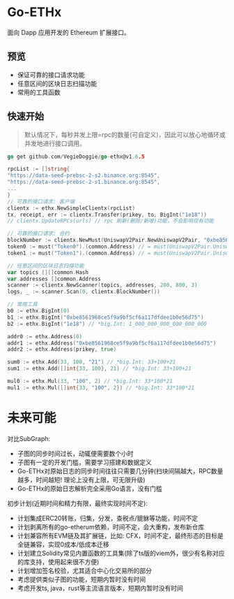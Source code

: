 # Go-ETHx

面向 Dapp 应用开发的 Ethereum 扩展接口。

## 预览

- 保证可靠的接口请求功能
- 任意区间的区块日志扫描功能
- 常用的工具函数

## 快速开始

> 默认情况下，每秒并发上限=rpc的数量(可自定义)，因此可以放心地循环或并发地进行接口调用。

```go
go get github.com/VegieDoggie/go-ethx@v1.6.5

rpcList := []string{
"https://data-seed-prebsc-2-s2.binance.org:8545",
"https://data-seed-prebsc-2-s1.binance.org:8545",
...
}
// 可靠的接口请求: 客户端
clientx := ethx.NewSimpleClientx(rpcList)
tx, receipt, err := clientx.Transfer(prikey, to, BigInt("1e18"))
// clientx.UpdateRPCs(urls) // rpc 刷新(删除/新增)功能，不会影响现有功能

// 可靠的接口请求: 合约
blockNumber := clientx.NewMust(UniswapV2Pair.NewUniswapV2Pair, "0xbe8561968ce5f9a9bf5cf6a117dfdee1b0e56d75")
token0 := must("Token0").(common.Address) // = must(UniswapV2Pair.UniswapV2Pair.Token0).(common.Address)
token1 := must("Token1").(common.Address) // = must(UniswapV2Pair.UniswapV2Pair.Token1).(common.Address)

// 任意区间的区块日志扫描功能
var topics [][]common.Hash
var addresses []common.Address
scanner := clientx.NewScanner(topics, addresses, 200, 800, 3)
logs, _ := scanner.Scan(0, clientx.BlockNumber())

// 常用工具
b0 := ethx.BigInt(0)
b1 := ethx.BigInt("0xbe8561968ce5f9a9bf5cf6a117dfdee1b0e56d75")
b2 := ethx.BigInt("1e18") // *big.Int: 1_000_000_000_000_000_000

addr0 := ethx.Address(0)
addr1 := ethx.Address("0xbe8561968ce5f9a9bf5cf6a117dfdee1b0e56d75")
addr2 := ethx.Address(prikey, true)

sum0 := ethx.Add(33, 100, "21") // *big.Int: 33+100+21
sum1 := ethx.Add([]int{33, 100}, 21) // *big.Int: 33+100+21

mul0 := ethx.Mul(33, "100", 2) // *big.Int: 33*100*21
mul1 := ethx.Mul([]int{33, "100", 2}) // *big.Int: 33*100*21
```
# 未来可能

对比SubGraph:

- 子图的同步时间过长，动辄便需要数个小时
- 子图有一定的开发门槛，需要学习搭建和数据定义
- Go-ETHx对原始日志的同步时间往往只需要几分钟(扫块间隔越大，RPC数量越多，时间越短! 理论上没有上限，可无限升级)
- Go-ETHx的原始日志解析完全采用Go语言，没有门槛

初步计划(近期时间和精力有限，最终实现时间不定):

- 计划集成ERC20转账，归集，分发，查税点/貔貅等功能，时间不定
- 计划剥离所有的go-etherum依赖，时间不定，会大重构，发布新仓库
- 计划兼容所有EVM链及其扩展链，比如: CFX，时间不定，最终形态的目标是全链兼容，实现0成本/低成本迁移
- 计划建立Solidity常见内置函数的工具集(除了ts版的viem外，很少有名称对应的库支持，使用起来很不方便)
- 计划增加签名校验，尤其适合中心化交易所的部分
- 考虑提供类似子图的功能，短期内暂时没有时间
- 考虑开发ts, java，rust等主流语言版本，短期内暂时没有时间
